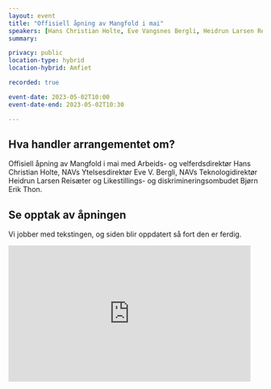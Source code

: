 ```yaml
---
layout: event
title: "Offisiell åpning av Mangfold i mai"
speakers: [Hans Christian Holte, Eve Vangsnes Bergli, Heidrun Larsen Reisæter, Bjørn Erik Thon]
summary: 

privacy: public
location-type: hybrid
location-hybrid: Amfiet

recorded: true

event-date: 2023-05-02T10:00
event-date-end: 2023-05-02T10:30

---
```

## Hva handler arrangementet om?
Offisiell åpning av Mangfold i mai med Arbeids- og velferdsdirektør Hans Christian Holte, NAVs Ytelsesdirektør Eve V. Bergli, NAVs Teknologidirektør Heidrun Larsen Reisæter og Likestillings- og diskrimineringsombudet Bjørn Erik Thon.

## Se opptak av åpningen

Vi jobber med tekstingen, og siden blir oppdatert så fort den er ferdig.

<iframe title="Video: Mangfold i Mai - offisiell åpning" src="https://video.qbrick.com/play2/embed/qbrick-player?accountId=763558&mediaId=c4cbbaa4-3ff1-4cab-9a00-e5fb37a4b7fb&configId=qbrick-player&pageStyling=adaptive&autoplay=false&repeat=false&sharing=true&download=false&volume" allowFullScreen="true" frameborder="0" border="0" height="270" width="480"></iframe> 
